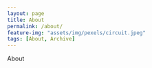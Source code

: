 ```yaml
---
layout: page
title: About
permalink: /about/
feature-img: "assets/img/pexels/circuit.jpeg"   
tags: [About, Archive]
---
```


About
 
